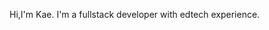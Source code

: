 Hi,I'm Kae. I'm a fullstack developer with edtech experience.
<!---
kaesluder/kaesluder is a ✨ special ✨ repository because its `README.md` (this file) appears on your GitHub profile.
You can click the Preview link to take a look at your changes.
--->
